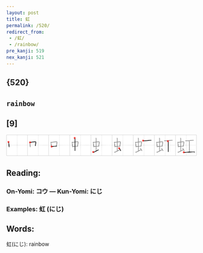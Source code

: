 ```yaml
---
layout: post
title: 虹
permalink: /520/
redirect_from:
 - /虹/
 - /rainbow/
pre_kanji: 519
nex_kanji: 521
---
```


## {520}

## `rainbow`

## [9]

<div class="stroke"><img src="../images/E899B9.png" /></div>

## Reading:

### On-Yomi: コウ &mdash; Kun-Yomi: にじ

### Examples: 虹 (にじ)

## Words:

虹(にじ): rainbow
